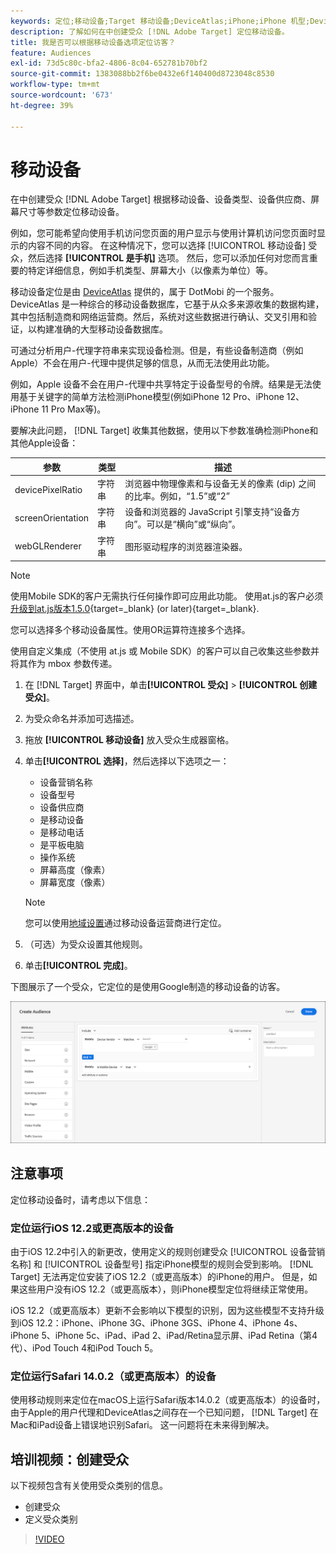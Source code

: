 ```yaml
---
keywords: 定位;移动设备;Target 移动设备;DeviceAtlas;iPhone;iPhone 机型;Device Atlas;displaywidth;显示屏宽度;显示屏高度;设备类型;displayheight;手机;平板电脑;设备型号
description: 了解如何在中创建受众 [!DNL Adobe Target] 定位移动设备。
title: 我是否可以根据移动设备选项定位访客？
feature: Audiences
exl-id: 73d5c80c-bfa2-4806-8c04-652781b70bf2
source-git-commit: 1383088bb2f6be0432e6f140400d8723048c8530
workflow-type: tm+mt
source-wordcount: '673'
ht-degree: 39%

---
```


# 移动设备

在中创建受众 [!DNL Adobe Target] 根据移动设备、设备类型、设备供应商、屏幕尺寸等参数定位移动设备。

例如，您可能希望向使用手机访问您页面的用户显示与使用计算机访问您页面时显示的内容不同的内容。 在这种情况下，您可以选择 [!UICONTROL 移动设备] 受众，然后选择 **[!UICONTROL 是手机]** 选项。 然后，您可以添加任何对您而言重要的特定详细信息，例如手机类型、屏幕大小（以像素为单位）等。

移动设备定位是由 [DeviceAtlas](https://deviceatlas.com/device-data/user-agent-tester) 提供的，属于 DotMobi 的一个服务。DeviceAtlas 是一种综合的移动设备数据库，它基于从众多来源收集的数据构建，其中包括制造商和网络运营商。然后，系统对这些数据进行确认、交叉引用和验证，以构建准确的大型移动设备数据库。

可通过分析用户-代理字符串来实现设备检测。但是，有些设备制造商（例如 Apple）不会在用户-代理中提供足够的信息，从而无法使用此功能。

例如，Apple 设备不会在用户-代理中共享特定于设备型号的令牌。结果是无法使用基于关键字的简单方法检测iPhone模型(例如iPhone 12 Pro、iPhone 12、iPhone 11 Pro Max等)。

要解决此问题， [!DNL Target] 收集其他数据，使用以下参数准确检测iPhone和其他Apple设备：

| 参数 | 类型 | 描述 |
|--- |--- |--- |
| devicePixelRatio | 字符串 | 浏览器中物理像素和与设备无关的像素 (dip) 之间的比率。例如，“1.5”或“2” |
| screenOrientation | 字符串 | 设备和浏览器的 JavaScript 引擎支持“设备方向”。可以是“横向”或“纵向”。 |
| webGLRenderer | 字符串 | 图形驱动程序的浏览器渲染器。 |

>[!NOTE]
>
>使用Mobile SDK的客户无需执行任何操作即可应用此功能。 使用at.js的客户必须 [升级到at.js版本1.5.0](https://experienceleague.corp.adobe.com/docs/target-dev/developer/client-side/at-js-implementation/target-atjs-versions.html){target=_blank} (or later){target=_blank}.

您可以选择多个移动设备属性。使用OR运算符连接多个选择。

使用自定义集成（不使用 at.js 或 Mobile SDK）的客户可以自己收集这些参数并将其作为 mbox 参数传递。

1. 在 [!DNL Target] 界面中，单击&#x200B;**[!UICONTROL 受众]** > **[!UICONTROL 创建受众]**。
1. 为受众命名并添加可选描述。
1. 拖放 **[!UICONTROL 移动设备]** 放入受众生成器窗格。
1. 单击&#x200B;**[!UICONTROL 选择]**，然后选择以下选项之一：

   * 设备营销名称
   * 设备型号
   * 设备供应商
   * 是移动设备
   * 是移动电话
   * 是平板电脑
   * 操作系统
   * 屏幕高度（像素）
   * 屏幕宽度（像素）

   >[!NOTE]
   >
   >您可以使用[地域设置](/help/main/c-target/c-audiences/c-target-rules/geo.md#concept_5B4D99DE685348FB877929EE0F942670)通过移动设备运营商进行定位。

1. （可选）为受众设置其他规则。
1. 单击&#x200B;**[!UICONTROL 完成]**。

下图展示了一个受众，它定位的是使用Google制造的移动设备的访客。

![定位移动设备](assets/target_mobile.png)

## 注意事项

定位移动设备时，请考虑以下信息：

### 定位运行iOS 12.2或更高版本的设备

由于iOS 12.2中引入的新更改，使用定义的规则创建受众 [!UICONTROL 设备营销名称] 和 [!UICONTROL 设备型号] 指定iPhone模型的规则会受到影响。 [!DNL Target] 无法再定位安装了iOS 12.2（或更高版本）的iPhone的用户。 但是，如果这些用户没有iOS 12.2（或更高版本），则iPhone模型定位将继续正常使用。

iOS 12.2（或更高版本）更新不会影响以下模型的识别，因为这些模型不支持升级到iOS 12.2：iPhone、iPhone 3G、iPhone 3GS、iPhone 4、iPhone 4s、iPhone 5、iPhone 5c、iPad、iPad 2、iPad/Retina显示屏、iPad Retina（第4代）、iPod Touch 4和iPod Touch 5。

### 定位运行Safari 14.0.2（或更高版本）的设备

使用移动规则来定位在macOS上运行Safari版本14.0.2（或更高版本）的设备时，由于Apple的用户代理和DeviceAtlas之间存在一个已知问题， [!DNL Target] 在Mac和iPad设备上错误地识别Safari。 这一问题将在未来得到解决。

## 培训视频：创建受众

以下视频包含有关使用受众类别的信息。

* 创建受众
* 定义受众类别

>[!VIDEO](https://video.tv.adobe.com/v/17392)
